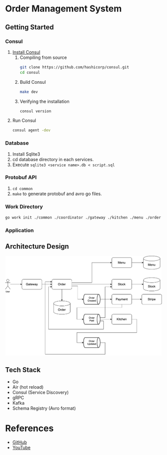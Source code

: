# Order Management System

## Getting Started

### Consul

1. [Install Consul](https://developer.hashicorp.com/consul/docs/install)
   1. Compiling from source
      ```sh
      git clone https://github.com/hashicorp/consul.git
      cd consul
      ```
   2. Build Consul
      ```sh
      make dev
      ```
   3. Verifying the installation
      ```sh
      consul version
      ```
2. Run Consul
   ```sh
   consul agent -dev
   ```

### Database

1. Install Sqlite3
2. cd database directory in each services.
3. Execute `sqlite3 <service name>.db < script.sql`

### Protobuf API

1. `cd common`
2. `make` to generate protobuf and avro go files.

### Work Directory

```sh
go work init ./common ./coordinator ./gateway ./kitchen ./menu ./order ./payment ./stock
```

### Application

## Architecture Design

![order management system](images/oms.svg)

## Tech Stack

- Go
- Air (hot reload)
- Consul (Service Discovery)
- gRPC
- Kafka
- Schema Registry (Avro format)

# References

- [GitHub](https://github.com/sikozonpc/oms-repo/blob/main/gateway/main.go)
- [YouTube](https://youtu.be/KdnxzgSNLTU?si=sBJAgPfzgljNM8kH)

